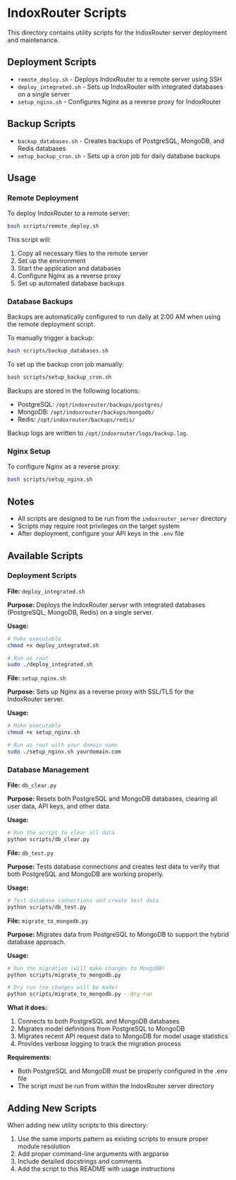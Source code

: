 # IndoxRouter Scripts

This directory contains utility scripts for the IndoxRouter server deployment and maintenance.

## Deployment Scripts

- `remote_deploy.sh` - Deploys IndoxRouter to a remote server using SSH
- `deploy_integrated.sh` - Sets up IndoxRouter with integrated databases on a single server
- `setup_nginx.sh` - Configures Nginx as a reverse proxy for IndoxRouter

## Backup Scripts

- `backup_databases.sh` - Creates backups of PostgreSQL, MongoDB, and Redis databases
- `setup_backup_cron.sh` - Sets up a cron job for daily database backups

## Usage

### Remote Deployment

To deploy IndoxRouter to a remote server:

```bash
bash scripts/remote_deploy.sh
```

This script will:

1. Copy all necessary files to the remote server
2. Set up the environment
3. Start the application and databases
4. Configure Nginx as a reverse proxy
5. Set up automated database backups

### Database Backups

Backups are automatically configured to run daily at 2:00 AM when using the remote deployment script.

To manually trigger a backup:

```bash
bash scripts/backup_databases.sh
```

To set up the backup cron job manually:

```bash
bash scripts/setup_backup_cron.sh
```

Backups are stored in the following locations:

- PostgreSQL: `/opt/indoxrouter/backups/postgres/`
- MongoDB: `/opt/indoxrouter/backups/mongodb/`
- Redis: `/opt/indoxrouter/backups/redis/`

Backup logs are written to `/opt/indoxrouter/logs/backup.log`.

### Nginx Setup

To configure Nginx as a reverse proxy:

```bash
bash scripts/setup_nginx.sh
```

## Notes

- All scripts are designed to be run from the `indoxrouter_server` directory
- Scripts may require root privileges on the target system
- After deployment, configure your API keys in the `.env` file

## Available Scripts

### Deployment Scripts

**File:** `deploy_integrated.sh`

**Purpose:** Deploys the IndoxRouter server with integrated databases (PostgreSQL, MongoDB, Redis) on a single server.

**Usage:**

```bash
# Make executable
chmod +x deploy_integrated.sh

# Run as root
sudo ./deploy_integrated.sh
```

**File:** `setup_nginx.sh`

**Purpose:** Sets up Nginx as a reverse proxy with SSL/TLS for the IndoxRouter server.

**Usage:**

```bash
# Make executable
chmod +x setup_nginx.sh

# Run as root with your domain name
sudo ./setup_nginx.sh yourdomain.com
```

### Database Management

**File:** `db_clear.py`

**Purpose:** Resets both PostgreSQL and MongoDB databases, clearing all user data, API keys, and other data.

**Usage:**

```bash
# Run the script to clear all data
python scripts/db_clear.py
```

**File:** `db_test.py`

**Purpose:** Tests database connections and creates test data to verify that both PostgreSQL and MongoDB are working properly.

**Usage:**

```bash
# Test database connections and create test data
python scripts/db_test.py
```

**File:** `migrate_to_mongodb.py`

**Purpose:** Migrates data from PostgreSQL to MongoDB to support the hybrid database approach.

**Usage:**

```bash
# Run the migration (will make changes to MongoDB)
python scripts/migrate_to_mongodb.py

# Dry run (no changes will be made)
python scripts/migrate_to_mongodb.py --dry-run
```

**What it does:**

1. Connects to both PostgreSQL and MongoDB databases
2. Migrates model definitions from PostgreSQL to MongoDB
3. Migrates recent API request data to MongoDB for model usage statistics
4. Provides verbose logging to track the migration process

**Requirements:**

- Both PostgreSQL and MongoDB must be properly configured in the .env file
- The script must be run from within the IndoxRouter server directory

## Adding New Scripts

When adding new utility scripts to this directory:

1. Use the same imports pattern as existing scripts to ensure proper module resolution
2. Add proper command-line arguments with argparse
3. Include detailed docstrings and comments
4. Add the script to this README with usage instructions
